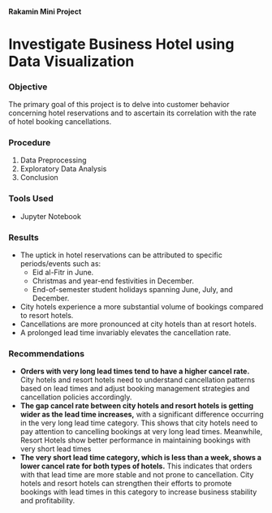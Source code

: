 #### Rakamin Mini Project
# Investigate Business Hotel using Data Visualization

### **Objective**
The primary goal of this project is to delve into customer behavior concerning hotel reservations and to ascertain its correlation with the rate of hotel booking cancellations.

### **Procedure**
1. Data Preprocessing
2. Exploratory Data Analysis
3. Conclusion

### **Tools Used**
- Jupyter Notebook

### **Results**
- The uptick in hotel reservations can be attributed to specific periods/events such as:
  - Eid al-Fitr in June.
  - Christmas and year-end festivities in December.
  - End-of-semester student holidays spanning June, July, and December.
- City hotels experience a more substantial volume of bookings compared to resort hotels.
- Cancellations are more pronounced at city hotels than at resort hotels.
- A prolonged lead time invariably elevates the cancellation rate.

### **Recommendations**
- **Orders with very long lead times tend to have a higher cancel rate.** City hotels and resort hotels need to understand cancellation patterns based on lead times and adjust booking management strategies and cancellation policies accordingly.
- **The gap cancel rate between city hotels and resort hotels is getting wider as the lead time increases,** with a significant difference occurring in the very long lead time category. This shows that city hotels need to pay attention to cancelling bookings at very long lead times. Meanwhile, Resort Hotels show better performance in maintaining bookings with very short lead times
- **The very short lead time category, which is less than a week, shows a lower cancel rate for both types of hotels.** This indicates that orders with that lead time are more stable and not prone to cancellation. City hotels and resort hotels can strengthen their efforts to promote bookings with lead times in this category to increase business stability and profitability.
